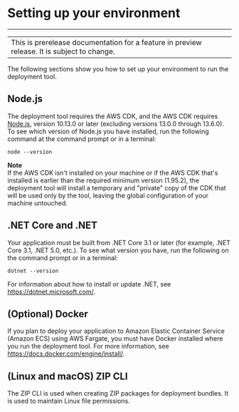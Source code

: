 # Setting up your environment<a name="deployment-tool-setup-env"></a>


****  

|  | 
| --- |
| This is prerelease documentation for a feature in preview release\. It is subject to change\. | 

The following sections show you how to set up your environment to run the deployment tool\.

## Node\.js<a name="deployment-tool-setup-node"></a>

The deployment tool requires the AWS CDK, and the AWS CDK requires [Node\.js](https://nodejs.org/en/download/), version 10\.13\.0 or later \(excluding versions 13\.0\.0 through 13\.6\.0\)\. To see which version of Node\.js you have installed, run the following command at the command prompt or in a terminal:

```
node --version
```

**Note**  
If the AWS CDK isn't installed on your machine or if the AWS CDK that's installed is earlier than the required minimum version \(1\.95\.2\), the deployment tool will install a temporary and "private" copy of the CDK that will be used only by the tool, leaving the global configuration of your machine untouched\.

## \.NET Core and \.NET<a name="deployment-tool-setup-env-dotnet"></a>

Your application must be built from \.NET Core 3\.1 or later \(for example, \.NET Core 3\.1, \.NET 5\.0, etc\.\)\. To see what version you have, run the following on the command prompt or in a terminal:

```
dotnet --version
```

For information about how to install or update \.NET, see [https://dotnet\.microsoft\.com/](https://dotnet.microsoft.com/)\.

## \(Optional\) Docker<a name="deployment-tool-setup-env-docker"></a>

If you plan to deploy your application to Amazon Elastic Container Service \(Amazon ECS\) using AWS Fargate, you must have Docker installed where you run the deployment tool\. For more information, see [https://docs\.docker\.com/engine/install/](https://docs.docker.com/engine/install/)\.

## \(Linux and macOS\) ZIP CLI<a name="deployment-tool-setup-env-zip"></a>

The ZIP CLI is used when creating ZIP packages for deployment bundles\. It is used to maintain Linux file permissions\.